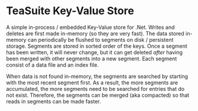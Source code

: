 # TeaSuite Key-Value Store

A simple in-process / embedded Key-Value store for .Net. Writes and deletes are
first made in-memory (so they are very fast). The data stored in-memory can
periodically be flushed to segments on disk / persistent storage. Segments are
stored in sorted order of the keys.
Once a segment has been written, it will never change, but it can get deleted
_after_ having been merged with other segments into a new segment. Each segment
consist of a data file and an index file.

When data is not found in-memory, the segments are searched by starting with the
most recent segment first. As a result, the more segments are accumulated, the
more segments need to be searched for entries that do not exist. Therefore, the
segments can be merged (aka compacted) so that reads in segments can be made
faster.
